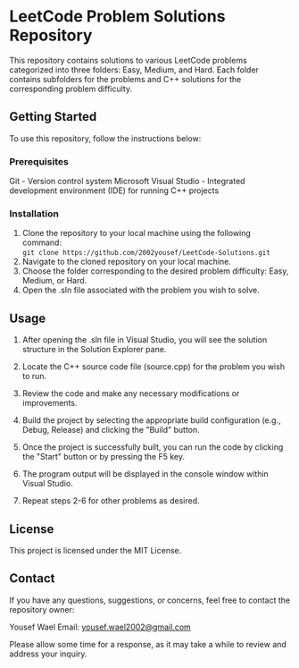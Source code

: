 # LeetCode Problem Solutions Repository
This repository contains solutions to various LeetCode problems categorized into three folders: Easy, Medium, and Hard. Each folder contains subfolders for the problems and C++ solutions for the corresponding problem difficulty.

## Getting Started
To use this repository, follow the instructions below:

### Prerequisites
Git - Version control system
Microsoft Visual Studio - Integrated development environment (IDE) for running C++ projects
### Installation
1. Clone the repository to your local machine using the following command: <br/>
`git clone https://github.com/2002yousef/LeetCode-Solutions.git`
2. Navigate to the cloned repository on your local machine.
3. Choose the folder corresponding to the desired problem difficulty: Easy, Medium, or Hard.
4. Open the .sln file associated with the problem you wish to solve. 

## Usage
1. After opening the .sln file in Visual Studio, you will see the solution structure in the Solution Explorer pane.

2. Locate the C++ source code file (source.cpp) for the problem you wish to run.

3. Review the code and make any necessary modifications or improvements.

4. Build the project by selecting the appropriate build configuration (e.g., Debug, Release) and clicking the "Build" button.

5. Once the project is successfully built, you can run the code by clicking the "Start" button or by pressing the F5 key.

6. The program output will be displayed in the console window within Visual Studio.

7. Repeat steps 2-6 for other problems as desired.


## License
This project is licensed under the MIT License.

## Contact
If you have any questions, suggestions, or concerns, feel free to contact the repository owner:

Yousef Wael
Email: yousef.wael2002@gmail.com

Please allow some time for a response, as it may take a while to review and address your inquiry.
